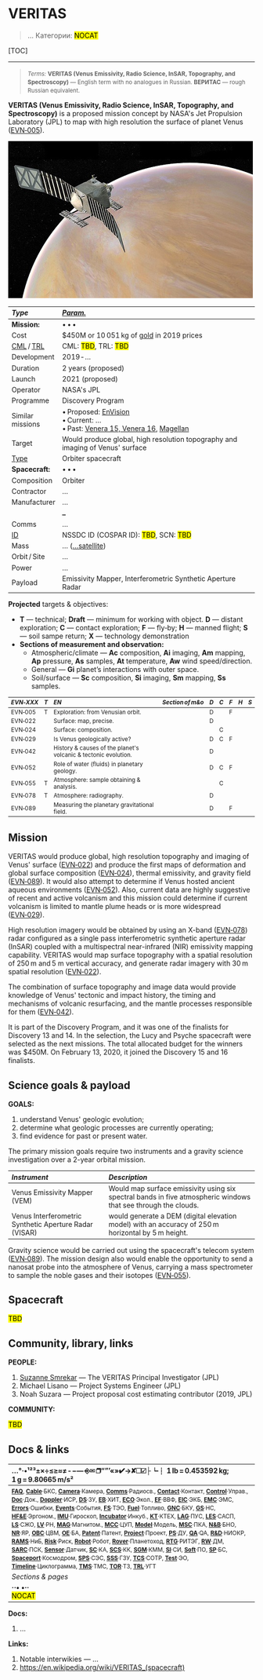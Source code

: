 # VERITAS
> … Категории: **[](.md)** <mark>NOCAT</mark>

[TOC]

---

> <small>*Terms:* **VERITAS (Venus Emissivity, Radio Science, InSAR, Topography, and Spectroscopy)** — English term with no analogues in Russian. **ВЕРИТАС** — rough Russian equivalent.</small>

**VERITAS (Venus Emissivity, Radio Science, InSAR, Topography, and Spectroscopy)** is a proposed mission concept by NASA's Jet Propulsion Laboratory (JPL) to map with high resolution the surface of planet Venus  ([EVN‑005](venus.md)).

![](f/project/veritas/veritas.jpg)


|*Type*|*[Param.](si.md)*|
|:--|:--|
|**Mission:**|• • •|
|Cost| $450M or 10 051 kg of [gold](sc_price.md) in 2019 prices |
|[CML](cml.md) / [TRL](trl.md)| CML: <mark>TBD</mark>, TRL: <mark>TBD</mark> |
|Development| 2019 ‑ … |
|Duration| 2 years (proposed) |
|Launch| 2021 (proposed) |
|Operator| NASA's JPL |
|Programme| Discovery Program |
|Similar<br> missions| • Proposed: [EnVision](envision.md)<br> • Current: …<br> • Past: [Venera 15, Venera 16](venera_15_16.md), [Magellan](магеллан.md) |
|Target| Would produce global, high resolution topography and imaging of Venus' surface |
|[Type](sc.md)| Orbiter spacecraft |
|**Spacecraft:**|• • •|
|Composition| Orbiter |
|Contractor| … |
|Manufacturer| … |
||**`…`**|
|Comms| … |
|[ID](spaceid.md)| NSSDC ID (COSPAR ID): <mark>TBD</mark>, SCN: <mark>TBD</mark> |
|Mass| … ([…satellite](sc.md)) |
|Orbit / Site| … |
|Power| … |
|Payload| Emissivity Mapper, Interferometric Synthetic Aperture Radar |

**Projected** targets & objectives:

   - **T** — technical; **Draft** — minimum for working with object. **D** — distant exploration; **C** — contact exploration; **F** — fly‑by; **H** — manned flight; **S** — soil sampe return; **X** — technology demonstration
   - **Sections of measurement and observation:**
      - Atmospheric/climate — **Ac** composition, **Ai** imaging, **Am** mapping, **Ap** pressure, **As** samples, **At** temperature, **Aw** wind speed/direction.
      - General — **Gi** planet’s interactions with outer space.
      - Soil/surface — **Sc** composition, **Si** imaging, **Sm** mapping, **Ss** samples.

<small>

|*EVN‑XXX*|*T*|*EN*|*Section of m&o*|*D*|*C*|*F*|*H*|*S*|
|:--|:--|:--|:--|:--|:--|:--|:--|:--|
|EVN‑005|T|Exploration: from Venusian orbit.|  |D||F|||
|EVN‑022||Surface: map, precise.|  |D|||||
|EVN‑024||Surface: composition.|  ||C||||
|EVN‑029||Is Venus geologically active?|  |D|C|F|||
|EVN‑042||History & causes of the planet's volcanic & tectonic evolution.|  |D|||||
|EVN‑052||Role of water (fluids) in planetary geology.|  |D|C|F|||
|EVN‑055|T|Atmosphere: sample obtaining & analysis.|  ||C||||
|EVN‑078|T|Atmosphere: radiography.|  |D|||||
|EVN‑089||Measuring the planetary gravitational field.|  |D||F|||

</small>



<p style="page-break-after:always"> </p>

## Mission
VERITAS would produce global, high resolution topography and imaging of Venus' surface ([EVN‑022](venus.md)) and produce the first maps of deformation and global surface composition ([EVN‑024](venus.md)), thermal emissivity, and gravity field ([EVN‑089](venus.md)). It would also attempt to determine if Venus hosted ancient aqueous environments ([EVN‑052](venus.md)). Also, current data are highly suggestive of recent and active volcanism and this mission could determine if current volcanism is limited to mantle plume heads or is more widespread ([EVN‑029](venus.md)).

High resolution imagery would be obtained by using an X-band ([EVN‑078](venus.md)) radar configured as a single pass interferometric synthetic aperture radar (InSAR) coupled with a multispectral near-infrared (NIR) emissivity mapping capability. VERITAS would map surface topography with a spatial resolution of 250 m and 5 m vertical accuracy, and generate radar imagery with 30 m spatial resolution ([EVN‑022](venus.md)).

The combination of surface topography and image data would provide knowledge of Venus' tectonic and impact history, the timing and mechanisms of volcanic resurfacing, and the mantle processes responsible for them ([EVN‑042](venus.md)).

It is part of the Discovery Program, and it was one of the finalists for Discovery 13 and 14. In the selection, the Lucy and Psyche spacecraft were selected as the next missions. The total allocated budget for the winners was $450M. On February 13, 2020, it joined the Discovery 15 and 16 finalists.

<p style="page-break-after:always"> </p>

## Science goals & payload
**GOALS:**

   1. understand Venus' geologic evolution;
   1. determine what geologic processes are currently operating;
   1. find evidence for past or present water.

The primary mission goals require two instruments and a gravity science investigation over a 2-year orbital mission.

|*Instrument*|*Description*|
|:--|:--|
| Venus Emissivity Mapper (VEM) | Would map surface emissivity using six spectral bands in five atmospheric windows that see through the clouds. |
| Venus Interferometric Synthetic Aperture Radar (VISAR) | would generate a DEM (digital elevation model) with an accuracy of 250 m horizontal by 5 m height. |

Gravity science would be carried out using the spacecraft's telecom system ([EVN‑089](venus.md)). The mission design also would enable the opportunity to send a nanosat probe into the atmosphere of Venus, carrying a mass spectrometer to sample the noble gases and their isotopes ([EVN‑055](venus.md)).

<p style="page-break-after:always"> </p>

## Spacecraft
<mark>TBD</mark>



<p style="page-break-after:always"> </p>

## Community, library, links

**PEOPLE:**

   1. [Suzanne Smrekar](03_smrekar1.md) — The VERITAS Principal Investigator (JPL)
   1. Michael Lisano — Project Systems Engineer (JPL)
   1. Noah Suzara — Project proposal cost estimating contributor (2019, JPL)

**COMMUNITY:**

<mark>TBD</mark>



<p style="page-break-after:always"> </p>

## Docs & links
|…°·•¹²³±×÷≤≥≈≠ ‑ −— ⎆✉ ❐“”’«»✔→✘☐☑├┕┆ 1 lb = 0.453592 kg; 1 g = 9.80665 m/s²|
|:--|
|<small>**[FAQ](faq.md)**, **[Cable](cable.md)**·БКС, **[Camera](camera.md)**·Камера, **[Comms](comms.md)**·Радиосв., **[Contact](contact.md)**·Контакт, **[Control](control.md)**·Управ., **[Doc](doc.md)**·Док., **[Doppler](doppler.md)**·ИСР, **[DS](ds.md)**·ЗУ, **[EB](eb.md)**·ХИТ, **[ECO](ecology.md)**·Экол., **[EF](ef.md)**·ВВФ, **[ElC](elc.md)**·ЭКБ, **[EMC](emc.md)**·ЭМС, **[Errors](error.md)**·Ошибки, **[Events](event.md)**·События, **[FS](fs.md)**·ТЭО, **[Fuel](fuel.md)**·Топливо, **[GNC](gnc.md)**·БКУ, **[GS](scs.md)**·НС, **[HF&E](hfe.md)**·Эргоном., **[IMU](imu.md)**·Гироскоп, **[Incubator](incubator.md)**·Инкуб., **[KT](kt.md)**·КТЕХ, **[LAG](lag.md)**·ПУC, **[LES](les.md)**·САСП, **[LS](ls.md)**·СЖО, **[LV](lv.md)**·РН, **[MAG](mag.md)**·Магнитом., **[MCC](mcc.md)**·ЦУП, **[Model](model.md)**·Модель, **[MSC](sc.md)**·ПКА, **[N&B](nnb.md)**·БНО, **[NR](nr.md)**·ЯР, **[OBC](obc.md)**·ЦВМ, **[OE](oe.md)**·БА, **[Patent](патент.md)**·Патент, **[Project](project.md)**·Проект, **[PS](ps.md)**·ДУ, **[QA](quality.md)**·QA, **[R&D](rnd.md)**·НИОКР, **[RAMS](rams.md)**·НиБ, **[Risk](risk.md)**·Риск, **[Robot](robotics.md)**·Робот, **[Rover](rover.md)**·Планетоход, **[RTG](rtg.md)**·РИТЭГ, **[RW](rw.md)**·ДМ, **[SARC](sarc.md)**·ПСК, **[Sensor](sensor.md)**·Датчик, **[SC](sc.md)**·КА, **[SCS](scs.md)**·КК, **[SGM](sgm.md)**·КММ, **[SI](si.md)**·СИ, **[Soft](soft.md)**·ПО, **[SP](sp.md)**·БС, **[Spaceport](spaceport.md)**·Космодром, **[SPS](sps.md)**·СЭС, **[SSS](sss.md)**·ГЗУ, **[TCS](tcs.md)**·СОТР, **[Test](test.md)**·ЭО, **[Timeline](timeline.md)**·Циклограмма, **[TMS](tms.md)**·ТМС, **[TOR](tor.md)**·ТЗ, **[TRL](trl.md)**·УГТ</small>|
|*Sections & pages*|
|**··• [](.md) •··**<br> <mark>NOCAT</mark> |

**Docs:**

   1. …

**Links:**

   1. Notable interwikies — …
   1. <https://en.wikipedia.org/wiki/VERITAS_(spacecraft)>
